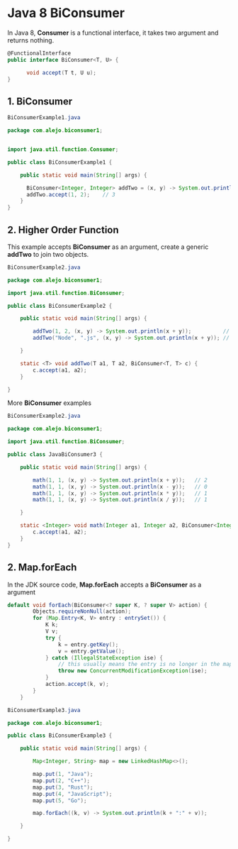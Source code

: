 # Java 8 BiConsumer #

In Java 8, **Consumer** is a functional interface, it takes two argument and returns nothing.


```cs
@FunctionalInterface
public interface BiConsumer<T, U> {

      void accept(T t, U u);
}
```

## 1. BiConsumer

```java
BiConsumerExample1.java

package com.alejo.biconsumer1;


import java.util.function.Consumer;

public class BiConsumerExample1 {

    public static void main(String[] args) {

      BiConsumer<Integer, Integer> addTwo = (x, y) -> System.out.println(x + y);
      addTwo.accept(1, 2);    // 3
    }
}
```

## 2. Higher Order Function

This example accepts **BiConsumer** as an argument, create a generic **addTwo** to join two objects.

```java
BiConsumerExample2.java

package com.alejo.biconsumer1;

import java.util.function.BiConsumer;

public class BiConsumerExample2 {

    public static void main(String[] args) {

        addTwo(1, 2, (x, y) -> System.out.println(x + y));          // 3
        addTwo("Node", ".js", (x, y) -> System.out.println(x + y)); // Node.js

    }

    static <T> void addTwo(T a1, T a2, BiConsumer<T, T> c) {
        c.accept(a1, a2);
    }

}
```

More **BiConsumer** examples

```java
BiConsumerExample2.java

package com.alejo.biconsumer1;

import java.util.function.BiConsumer;

public class JavaBiConsumer3 {

    public static void main(String[] args) {

        math(1, 1, (x, y) -> System.out.println(x + y));   // 2
        math(1, 1, (x, y) -> System.out.println(x - y));   // 0
        math(1, 1, (x, y) -> System.out.println(x * y));   // 1
        math(1, 1, (x, y) -> System.out.println(x / y));   // 1

    }

    static <Integer> void math(Integer a1, Integer a2, BiConsumer<Integer, Integer> c) {
        c.accept(a1, a2);
    }
}

```

## 2. Map.forEach

In the JDK source code, **Map.forEach** accepts a **BiConsumer**  as a argument


```java
default void forEach(BiConsumer<? super K, ? super V> action) {
        Objects.requireNonNull(action);
        for (Map.Entry<K, V> entry : entrySet()) {
            K k;
            V v;
            try {
                k = entry.getKey();
                v = entry.getValue();
            } catch (IllegalStateException ise) {
                // this usually means the entry is no longer in the map.
                throw new ConcurrentModificationException(ise);
            }
            action.accept(k, v);
        }
    }
```

```java
BiConsumerExample3.java

package com.alejo.biconsumer1;

public class BiConsumerExample3 {

    public static void main(String[] args) {

        Map<Integer, String> map = new LinkedHashMap<>();

        map.put(1, "Java");
        map.put(2, "C++");
        map.put(3, "Rust");
        map.put(4, "JavaScript");
        map.put(5, "Go");

        map.forEach((k, v) -> System.out.println(k + ":" + v));

    }

}
```